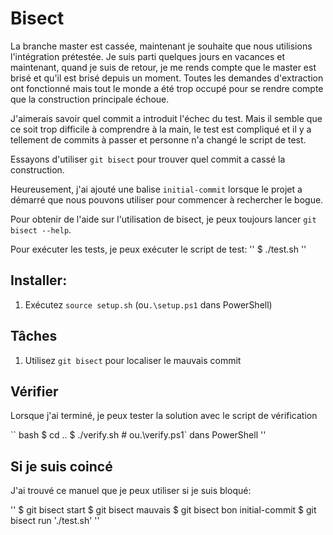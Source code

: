 # Bisect

La branche master est cassée, maintenant je souhaite que nous utilisions l'intégration prétestée. Je suis parti quelques jours en vacances et maintenant, quand je suis de retour, je me rends compte que le master est brisé et qu'il est brisé depuis un moment. Toutes les demandes d'extraction ont fonctionné mais tout le monde a été trop occupé pour se rendre compte que la construction principale échoue.

J'aimerais savoir quel commit a introduit l'échec du test. Mais il semble que ce soit trop difficile à comprendre à la main, le test est compliqué et il y a tellement de commits à passer et personne n'a changé le script de test.

Essayons d'utiliser `git bisect` pour trouver quel commit a cassé la construction.

Heureusement, j'ai ajouté une balise `initial-commit` lorsque le projet a démarré que nous pouvons utiliser pour commencer à rechercher le bogue.

Pour obtenir de l'aide sur l'utilisation de bisect, je peux toujours lancer `git bisect --help`.

Pour exécuter les tests, je peux exécuter le script de test:
''
$ ./test.sh
''
## Installer:

1. Exécutez `source setup.sh` (ou`.\setup.ps1` dans PowerShell)

## Tâches

1. Utilisez `git bisect` pour localiser le mauvais commit

## Vérifier

Lorsque j'ai terminé, je peux tester la solution avec le script de vérification

`` bash
$ cd ..
$ ./verify.sh # ou.\verify.ps1` dans PowerShell
''

## Si je suis coincé

J'ai trouvé ce manuel que je peux utiliser si je suis bloqué:


''
$ git bisect start
$ git bisect mauvais
$ git bisect bon initial-commit
$ git bisect run './test.sh'
''
